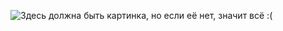 ![Здесь должна быть картинка, но если её нет, значит всё :(](https://sun9-east.userapi.com/sun9-35/s/v1/ig2/ypaE_zMeCn6K_TtTSF6khD5YTEa0pAGA6SbDz1y0zeVgNoGs_QE4_2qnS9f1RagKozc581s1QBhI38BTzVVZ5WTo.jpg?size=1280x720&quality=95&type=album)
